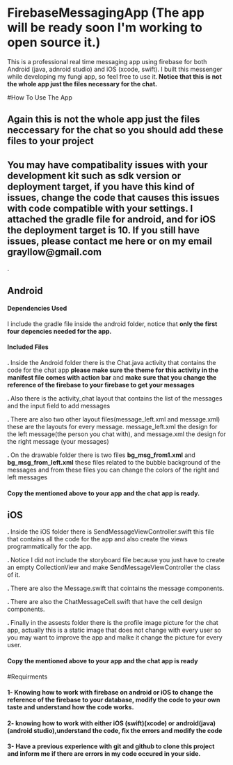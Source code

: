 # FirebaseMessagingApp (The app will be ready soon I'm working to open source it.)
This is a professional real time messaging app using firebase for both Android (java, adnroid studio) and iOS (xcode, swift). I built this messenger while developing my fungi app, so feel free to use it.<b> Notice that this is not the whole app just the files necessary for the chat.</b>


#How To Use The App
<h2> Again this is not the whole app just the files neccessary for the chat so you should add these files to your project</h2>
<h2> You may have compatibality issues with your development kit such as sdk version or deployment target, if you have this kind of issues, change the code that causes this issues with code compatible with your settings. I attached the gradle file  for android, and for iOS the deployment target is <b>10</b>. If you still have issues, please contact me here or on my email <b>grayllow@gmail.com</b></h2>.
<h2>Android</h2>
<h4> Dependencies Used</h4>
<p> I include the gradle file inside the android folder, notice that <b>only the first four depencies needed for the app.</b>

<h4>Included Files</h4>
<p><b>. </b>Inside the Android folder there is the Chat.java activity that contains the code for the chat app <b> please make sure the theme for this activity in the manifest file comes with action bar</b> and <b> make sure that you change the reference of the firebase to your firebase to get your messages</b></p>
<p><b>. </b>Also there is the activity_chat layout that contains the list of the messages and the input field to add messages</p>
<p><b>. </b>There are also two other layout files(message_left.xml and message.xml) these are the layouts for every message.      message_left.xml the design for the left message(the person you chat with), and message.xml the design for the right message (your messages)</p>
<p><b>. </b>On the drawable folder there is two files <b>bg_msg_from1.xml</b> and <b>bg_msg_from_left.xml</b> these files related to the bubble background of the messages and from these files you can change the colors of the right and left messages</p>
<h4>Copy the mentioned above to your app and the chat app is ready.</h4>
<h2>iOS</h2>
<p> <b>. </b>Inside the iOS folder there is SendMessageViewController.swift this file that contains all the code for the app and also create the views programmatically for the app.</p>
<p> <b>. </b> Notice I did not include the storyboard file because you just have to create an empty CollectionView and make SendMessageViewController the class of it.</p>
<p> <b>. </b> There are also the Message.swift that cointains the message components.</p>
<p> <b>. </b> There are also the ChatMessageCell.swift that have the cell design components.</p>
<p> <b>. </b> Finally in the assests folder there is the profile image picture for the chat app, actually this is a static image that does not change with every user so you may want to improve the app and malke it change the picture for every user.</p>
<h4>Copy the mentioned above to your app and the chat app is ready</h4>
#Requirments
<h4><b>1-</b> Knowing how to work with firebase on android or iOS to change the reference of the firebase to your database, modify the code to your own taste and understand how the code works.</h4>
<h4> <b>2- </b> knowing how to work with either iOS (swift)(xcode) or android(java)(android studio),understand the code, fix the errors and modify the code </h4>
<h4><b>3- </b>Have a previous experience with git and github to clone this project and inform me if there are errors in my code occured in your side.</h4>


